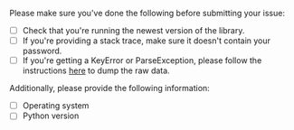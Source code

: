 Please make sure you've done the following before submitting your issue:

- [ ] Check that you're running the newest version of the library.
- [ ] If you're providing a stack trace, make sure it doesn't contain your password.
- [ ] If you're getting a KeyError or ParseException, please follow the instructions [here](https://gkeepapi.readthedocs.io/en/latest/#reporting-errors) to dump the raw data.

Additionally, please provide the following information:

- [ ] Operating system
- [ ] Python version
